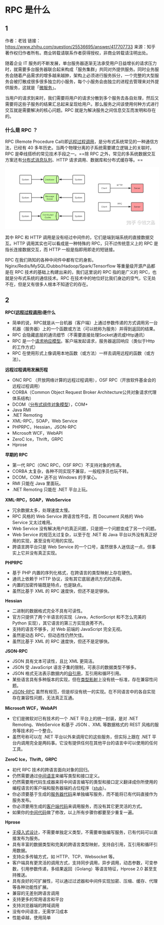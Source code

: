 # RPC 是什么

## 1

作者：老钱
链接：https://www.zhihu.com/question/25536695/answer/417707733
来源：知乎
著作权归作者所有。商业转载请联系作者获得授权，非商业转载请注明出处。



随着企业 IT 服务的不断发展，单台服务器逐渐无法承受用户日益增长的请求压力时，就需要多台服务器联合起来构成「服务集群」共同对外提供服务。同时业务服务会随着产品需求的增多越来越肿，架构上必须进行服务拆分，一个完整的大型服务会被打散成很多很多独立的小服务，每个小服务会由独立的进程去管理来对外提供服务，这就是「[微服务](https://www.zhihu.com/search?q=微服务&search_source=Entity&hybrid_search_source=Entity&hybrid_search_extra={"sourceType"%3A"answer"%2C"sourceId"%3A417707733})」。

当用户的请求到来时，我们需要将用户的请求分散到多个服务去各自处理，然后又需要将这些子服务的结果汇总起来呈现给用户。那么服务之间该使用何种方式进行交互就是需要解决的核心问题。RPC 就是为解决服务之间信息交互而发明和存在的。


### 什么是 RPC ？
RPC (Remote Procedure Call)即[远程过程调用](https://www.zhihu.com/search?q=远程过程调用&search_source=Entity&hybrid_search_source=Entity&hybrid_search_extra={"sourceType"%3A"answer"%2C"sourceId"%3A417707733})，是分布式系统常见的一种通信方法，已经有 40 多年历史。当两个物理分离的子系统需要建立逻辑上的关联时，RPC 是牵线搭桥的常见技术手段之一。==除 RPC 之外，常见的多系统数据交互方案还有[分布式消息队列](https://www.zhihu.com/search?q=分布式消息队列&search_source=Entity&hybrid_search_source=Entity&hybrid_search_extra={"sourceType"%3A"answer"%2C"sourceId"%3A417707733})、HTTP 请求调用、数据库和分布式缓存等。==

![img](../../../../../../../Assets/Pics/v2-41c97ed8189718f3b6560ae4efeecda2_1440w.jpeg)

其中 RPC 和 HTTP 调用是没有经过中间件的，它们是端到端系统的直接数据交互。HTTP 调用其实也可以看成是一种特殊的 RPC，只不过传统意义上的 RPC 是指长连接数据交互，而 HTTP 一般是指即用即走的短链接。

RPC 在我们熟知的各种中间件中都有它的身影。Nginx/Redis/MySQL/Dubbo/Hadoop/Spark/Tensorflow 等重量级开源产品都是在 RPC 技术的基础上构建出来的，我们这里说的 RPC 指的是广义的 RPC，也就是分布式系统的通信技术。RPC 在技术中的地位好比我们身边的空气，它无处不在，但是又有很多人根本不知道它的存在。



## 2
**RPC([远程过程调用](https://www.zhihu.com/search?q=远程过程调用&search_source=Entity&hybrid_search_source=Entity&hybrid_search_extra={"sourceType"%3A"answer"%2C"sourceId"%3A109977506}))是什么**
- 简单的说，RPC就是从一台机器（客户端）上通过参数传递的方式调用另一台机器（服务器）上的一个函数或方法（可以统称为服务）并得到返回的结果。
- RPC 会隐藏底层的通讯细节（不需要直接处理Socket通讯或Http通讯）
- RPC 是一个[请求响应模型](https://www.zhihu.com/search?q=请求响应模型&search_source=Entity&hybrid_search_source=Entity&hybrid_search_extra={"sourceType"%3A"answer"%2C"sourceId"%3A109977506})。客户端发起请求，服务器返回响应（类似于Http的工作方式）
- RPC 在使用形式上像调用本地函数（或方法）一样去调用远程的函数（或方法）。

**远程过程调用发展历程**
- ONC RPC （开放网络计算的远程过程调用），OSF RPC（开放软件基金会的远程过程调用）
- CORBA（Common Object Request Broker Architecture公共对象请求代理体系结构）
- DCOM（[分布式组件对象模型](https://www.zhihu.com/search?q=分布式组件对象模型&search_source=Entity&hybrid_search_source=Entity&hybrid_search_extra={"sourceType"%3A"answer"%2C"sourceId"%3A109977506})），COM+
- Java RMI
- .NET Remoting
- XML-RPC，SOAP，Web Service
- PHPRPC，Hessian，JSON-RPC
- Microsoft WCF，WebAPI
- ZeroC Ice，Thrift，GRPC
- Hprose

**早期的 RPC**
- 第一代 RPC（ONC RPC，OSF RPC）不支持对象的传递。
- CORBA 太复杂，各种不同实现不兼容，一般程序员也玩不转。
- DCOM，COM+ 逃不出 Windows 的手掌心。
- RMI 只能在 Java 里面玩。
- .NET Remoting 只能在 .NET 平台上玩。

**XML-RPC，SOAP，WebService**
- 冗余数据太多，处理速度太慢。
- RPC 风格的 Web Service 跨语言性不佳，而 Document 风格的 Web Service 又太过难用。
- Web Service 没有解决用户的真正问题，只是把一个问题变成了另一个问题。
- Web Service 的规范太过复杂，以至于在 .NET 和 Java 平台以外没有真正好用的实现，甚至没有可用的实现。
- 跨语言跨平台只是 Web Service 的一个口号，虽然很多人迷信这一点，但事实上它并没有真正实现。

**PHPRPC**
- 基于 PHP 内置的序列化格式，在跨语言的类型映射上存在硬伤。
- 通讯上依赖于 HTTP 协议，没有其它底层通讯方式的选择。
- 内置的加密传输既是特点，也是缺点。
- 虽然比基于 XML 的 RPC 速度快，但还不是足够快。

**Hessian**
- 二进制的数据格式完全不具有可读性。
- 官方只提供了两个半语言的实现（Java，ActionScript 和不怎么完美的 Python 实现），其它语言的第三方实现良莠不齐。
- 支持的语言不够多，对 Web 前端的 JavaScript 完全无视。
- 虽然是动态 RPC，但动态性仍然欠佳。
- 虽然比基于 XML 的 RPC 速度快，但还不是足够快。

**JSON-RPC**
- JSON 具有文本可读性，且比 XML 更简洁。
- JSON 受 JavaScript 语言子集的限制，可表示的数据类型不够多。
- JSON 格式无法表示数据内的[自引用](https://www.zhihu.com/search?q=自引用&search_source=Entity&hybrid_search_source=Entity&hybrid_search_extra={"sourceType"%3A"answer"%2C"sourceId"%3A109977506})，互引用和循环引用。
- 某些语言具有多种版本的实现，但在[类型影射](https://www.zhihu.com/search?q=类型影射&search_source=Entity&hybrid_search_source=Entity&hybrid_search_extra={"sourceType"%3A"answer"%2C"sourceId"%3A109977506})上没有统一标准，存在兼容性问题。
- [JSON-RPC](https://www.zhihu.com/search?q=JSON-RPC&search_source=Entity&hybrid_search_source=Entity&hybrid_search_extra={"sourceType"%3A"answer"%2C"sourceId"%3A109977506}) 虽然有规范，但是却没有统一的实现。在不同语言中的各自实现存在兼容性问题，无法真正互通。

**Microsoft WCF，WebAPI**
- 它们是微软对已有技术的一个 .NET 平台上的统一封装，是对 .NET Remoting、WebService 和基于 JSON 、XML 等数据格式的 REST 风格的服务等技术的一个整合。
- 虽然号称可以在 .NET 平台以外来调用它的这些服务，但实际上跟在 .NET 平台内调用完全是两码事。它没有提供任何在其他平台的语言中可以使用的任何工具。

**ZeroC Ice，Thrift，GRPC**
- 初代 RPC 技术的跨语言面向对象的回归。
- 仍然需要通过[中间语言](https://www.zhihu.com/search?q=中间语言&search_source=Entity&hybrid_search_source=Entity&hybrid_search_extra={"sourceType"%3A"answer"%2C"sourceId"%3A109977506})来编写类型和接口定义。
- 仍然需要用代码生成器来将中间语言编写的类型和接口定义翻译成你所使用的编程语言的客户端和服务器端的占位程序（[stub](https://www.zhihu.com/search?q=stub&search_source=Entity&hybrid_search_source=Entity&hybrid_search_extra={"sourceType"%3A"answer"%2C"sourceId"%3A109977506})）。
- 你必须要基于生成的[服务器代码](https://www.zhihu.com/search?q=服务器代码&search_source=Entity&hybrid_search_source=Entity&hybrid_search_extra={"sourceType"%3A"answer"%2C"sourceId"%3A109977506})来单独编写服务，而不能将已有代码直接作为服务发布。
- 你必须要用生成的[客户端代码](https://www.zhihu.com/search?q=客户端代码&search_source=Entity&hybrid_search_source=Entity&hybrid_search_extra={"sourceType"%3A"answer"%2C"sourceId"%3A109977506})来调用服务，而没有其它更灵活的方式。
- 如果你的[中间代码](https://www.zhihu.com/search?q=中间代码&search_source=Entity&hybrid_search_source=Entity&hybrid_search_extra={"sourceType"%3A"answer"%2C"sourceId"%3A109977506})做了修改，以上所有步骤你都要至少重复一遍。

**Hprose**
- [无侵入式设计](https://www.zhihu.com/search?q=无侵入式设计&search_source=Entity&hybrid_search_source=Entity&hybrid_search_extra={"sourceType"%3A"answer"%2C"sourceId"%3A109977506})，不需要单独定义类型，不需要单独编写服务，已有代码可以直接发布为服务。
- 具有丰富的数据类型和完美的跨语言类型映射，支持自引用，互引用和循环引用数据。
- 支持众多传输方式，如 HTTP、TCP、Websocket 等。
- 客户端具有更灵活的调用方式，支持同步调用，异步调用，动态参数，可变参数，引用参数传递，多结果返回（Golang）等语言特征，Hprose 2.0 甚至支持推送。
- 具有良好的可扩展性，可以通过过滤器和中间件实现加密、压缩、缓存、代理等各种功能性扩展。
- 兼容的无差别跨语言调用
- 支持更多的常用语言和平台
- 支持浏览器端的跨域调用
- 没有中间语言，无需学习成本
- 性能卓越，使用简单